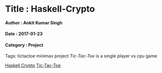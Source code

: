# Title      :  **Haskell-Crypto**
#### Author     :  Ankit Kumar Singh
#### Date       : 2017-01-23
#### Category   : Project 
Tags: 
    tictactoe
    minimax
    project
*Tic-Tac-Toe* is a single player vs cpu game

[Haskell Crypto](http://github.com/ankitaks/ACA_Haskell )
[Tic-Tac-Toe](http://github.com/ankitaks/ACA_Haskell/week4)

